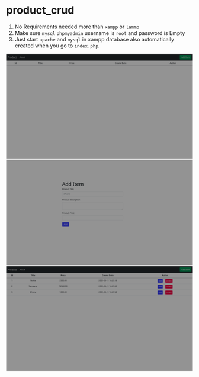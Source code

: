 # product_crud

1. No Requirements needed more than `xampp` or `lammp`
2. Make sure `mysql` `phpmyadmin` username is `root` and password is Empty
3. Just start `apache` and `mysql` in xampp database also automatically created when you go to `index.php`.

<img src="./outputs/pic1.png">
<img src="./outputs/pic2.png">
<img src="./outputs/pic3.png">

